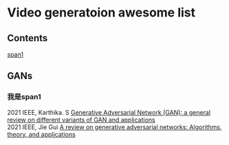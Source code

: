 # Video generatoion awesome list

## Contents
[span1](#span1)

## GANs
### <span id="span1">我是span1</span><br>
2021 IEEE, Karthika. S [Generative Adversarial Network (GAN): a general review on different variants of GAN and applications](https://ieeexplore.ieee.org/abstract/document/9489160)<br>
2021 IEEE, Jie Gui [A review on generative adversarial networks: Algorithms, theory, and applications](https://arxiv.org/pdf/2001.06937)<br>
